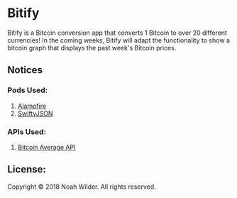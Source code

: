 # Bitify
Bitify is a Bitcoin conversion app that converts 1 Bitcoin to over 20 different currencies! In the coming weeks, Bitify will adapt the functionality to show a bitcoin graph that displays the past week's Bitcoin prices.


## Notices
### Pods Used:
1. [Alamofire](https://cocoapods.org/pods/Alamofire)
2. [SwiftyJSON](https://cocoapods.org/pods/SwiftyJSON)


### APIs Used:
1. [Bitcoin Average API](https://apiv2.bitcoinaverage.com)


## License:
Copyright © 2018 Noah Wilder. All rights reserved.
